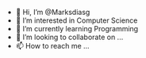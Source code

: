 - 👋 Hi, I’m @Marksdiasg
- 👀 I’m interested in Computer Science
- 🌱 I’m currently learning Programming
- 💞️ I’m looking to collaborate on ...
- 📫 How to reach me ...

<!---
Marksdiasg/Marksdiasg is a ✨ special ✨ repository because its `README.md` (this file) appears on your GitHub profile.
You can click the Preview link to take a look at your changes.
--->
